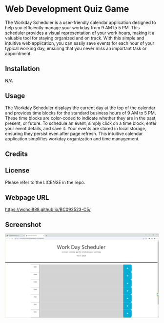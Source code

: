 # Web Development Quiz Game

The Workday Scheduler is a user-friendly calendar application designed to help you efficiently manage your workday from 9 AM to 5 PM. This scheduler provides a visual representation of your work hours, making it a valuable tool for staying organized and on track. With this simple and intuitive web application, you can easily save events for each hour of your typical working day, ensuring that you never miss an important task or appointment.

## Installation

N/A

## Usage

The Workday Scheduler displays the current day at the top of the calendar and provides time blocks for the standard business hours of 9 AM to 5 PM. These time blocks are color-coded to indicate whether they are in the past, present, or future. To schedule an event, simply click on a time block, enter your event details, and save it. Your events are stored in local storage, ensuring they persist even after page refresh. This intuitive calendar application simplifies workday organization and time management.

## Credits

## License

Please refer to the LICENSE in the repo.

## Webpage URL

https://wchoi888.github.io/BC092523-C5/

## Screenshot

![Work Day Scheduler](image.png)
